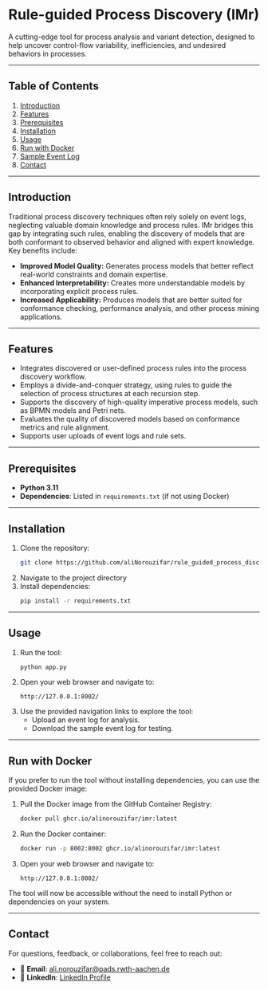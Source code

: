 
# **Rule-guided Process Discovery (IMr)**
A cutting-edge tool for process analysis and variant detection, designed to help uncover control-flow variability, inefficiencies, and undesired behaviors in processes.

---

## **Table of Contents**
1. [Introduction](#introduction)
2. [Features](#features)
3. [Prerequisites](#prerequisites)
4. [Installation](#installation)
5. [Usage](#usage)
6. [Run with Docker](#run-with-docker)
7. [Sample Event Log](#sample-event-log)
8. [Contact](#contact)

---
## **Introduction**

Traditional process discovery techniques often rely solely on event logs, neglecting valuable domain knowledge and process rules. IMr bridges this gap by integrating such rules, enabling the discovery of models that are both conformant to observed behavior and aligned with expert knowledge. Key benefits include:

*   **Improved Model Quality:** Generates process models that better reflect real-world constraints and domain expertise.
*   **Enhanced Interpretability:** Creates more understandable models by incorporating explicit process rules.
*   **Increased Applicability:** Produces models that are better suited for conformance checking, performance analysis, and other process mining applications.

---

## **Features**

*   Integrates discovered or user-defined process rules into the process discovery workflow.
*   Employs a divide-and-conquer strategy, using rules to guide the selection of process structures at each recursion step.
*   Supports the discovery of high-quality imperative process models, such as BPMN models and Petri nets.
*   Evaluates the quality of discovered models based on conformance metrics and rule alignment.
*   Supports user uploads of event logs and rule sets.

---

## **Prerequisites**
- **Python 3.11**
- **Dependencies**: Listed in `requirements.txt` (if not using Docker)

---

## **Installation**
1. Clone the repository:
   ```bash
   git clone https://github.com/aliNorouzifar/rule_guided_process_discovery
   ```
2. Navigate to the project directory
3. Install dependencies:
   ```bash
   pip install -r requirements.txt
   ```

---

## **Usage**
1. Run the tool:
   ```bash
   python app.py
   ```
2. Open your web browser and navigate to:
   ```
   http://127.0.0.1:8002/
   ```
3. Use the provided navigation links to explore the tool:
   - Upload an event log for analysis.
   - Download the sample event log for testing.

---

## **Run with Docker**
If you prefer to run the tool without installing dependencies, you can use the provided Docker image:

1. Pull the Docker image from the GitHub Container Registry:
   ```bash
   docker pull ghcr.io/alinorouzifar/imr:latest
   ```

2. Run the Docker container:
   ```bash
   docker run -p 8002:8002 ghcr.io/alinorouzifar/imr:latest
   ```

3. Open your web browser and navigate to:
   ```
   http://127.0.0.1:8002/
   ```

The tool will now be accessible without the need to install Python or dependencies on your system.

---

## **Contact**
For questions, feedback, or collaborations, feel free to reach out:

- 📧 **Email**: [ali.norouzifar@pads.rwth-aachen.de](mailto:ali.norouzifar@pads.rwth-aachen.de)
- 💼 **LinkedIn**: [LinkedIn Profile](https://www.linkedin.com/in/ali-norouzifar/)
